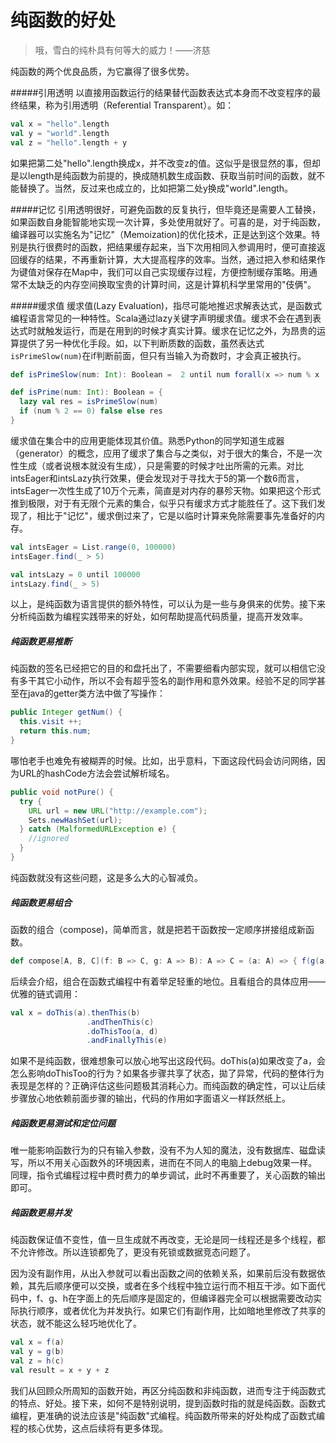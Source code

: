 # 纯函数的好处

> 哦，雪白的纯朴具有何等大的威力！——济慈

纯函数的两个优良品质，为它赢得了很多优势。

#####引用透明
以直接用函数运行的结果替代函数表达式本身而不改变程序的最终结果，称为引用透明（Referential Transparent）。如：
```scala
val x = "hello".length
val y = "world".length
val z = "hello".length + y
```
如果把第二处"hello".length换成x，并不改变z的值。这似乎是很显然的事，但却是以length是纯函数为前提的，换成随机数生成函数、获取当前时间的函数，就不能替换了。当然，反过来也成立的，比如把第二处y换成"world".length。

#####记忆
引用透明很好，可避免函数的反复执行，但毕竟还是需要人工替换，如果函数自身能智能地实现一次计算，多处使用就好了。可喜的是，对于纯函数，编译器可以实施名为"记忆"（Memoization)的优化技术，正是达到这个效果。特别是执行很费时的函数，把结果缓存起来，当下次用相同入参调用时，便可直接返回缓存的结果，不再重新计算，大大提高程序的效率。当然，通过把入参和结果作为键值对保存在Map中，我们可以自己实现缓存过程，方便控制缓存策略。用通常不太缺乏的内存空间换取宝贵的计算时间，这是计算机科学里常用的"伎俩"。

#####缓求值
缓求值(Lazy Evaluation)，指尽可能地推迟求解表达式，是函数式编程语言常见的一种特性。Scala通过lazy关键字声明缓求值。缓求不会在遇到表达式时就触发运行，而是在用到的时候才真实计算。缓求在记忆之外，为昂贵的运算提供了另一种优化手段。如，以下判断质数的函数，虽然表达式`isPrimeSlow(num)`在if判断前面，但只有当输入为奇数时，才会真正被执行。
```scala
def isPrimeSlow(num: Int): Boolean =  2 until num forall(x => num % x != 0)

def isPrime(num: Int): Boolean = {
  lazy val res = isPrimeSlow(num)
  if (num % 2 == 0) false else res
}
```
缓求值在集合中的应用更能体现其价值。熟悉Python的同学知道生成器（generator）的概念，应用了缓求了集合与之类似，对于很大的集合，不是一次性生成（或者说根本就没有生成），只是需要的时候才吐出所需的元素。对比intsEager和intsLazy执行效果，便会发现对于寻找大于5的第一个数6而言，intsEager一次性生成了10万个元素，简直是对内存的暴殄天物。如果把这个形式推到极限，对于有无限个元素的集合，似乎只有缓求方式才能胜任了。这下我们发现了，相比于"记忆"，缓求倒过来了，它是以临时计算来免除需要事先准备好的内存。
```scala
val intsEager = List.range(0, 100000)
intsEager.find(_ > 5)

val intsLazy = 0 until 100000
intsLazy.find(_ > 5)
```

以上，是纯函数为语言提供的额外特性，可以认为是一些与身俱来的优势。接下来分析纯函数为编程实践带来的好处，如何帮助提高代码质量，提高开发效率。

##### 纯函数更易推断
纯函数的签名已经把它的目的和盘托出了，不需要细看内部实现，就可以相信它没有多干其它小动作，所以不会有超乎签名的副作用和意外效果。经验不足的同学甚至在java的getter类方法中做了写操作：
```java
public Integer getNum() {
  this.visit ++;
  return this.num;
}
```
哪怕老手也难免有被糊弄的时候。比如，出乎意料，下面这段代码会访问网络，因为URL的hashCode方法会尝试解析域名。
```java
public void notPure() {
  try {
    URL url = new URL("http://example.com");
    Sets.newHashSet(url);
  } catch (MalformedURLException e) {
    //ignored
  }
}
```
纯函数就没有这些问题，这是多么大的心智减负。

##### 纯函数更易组合
函数的组合（compose)，简单而言，就是把若干函数按一定顺序拼接组成新函数。
```scala
def compose[A, B, C](f: B => C, g: A => B): A => C = (a: A) => { f(g(a)) }
```
后续会介绍，组合在函数式编程中有着举足轻重的地位。且看组合的具体应用——优雅的链式调用：
```scala
val x = doThis(a).thenThis(b)
                 .andThenThis(c)
                 .doThisToo(a, d)
                 .andFinallyThis(e)
```
如果不是纯函数，很难想象可以放心地写出这段代码。doThis(a)如果改变了a，会怎么影响doThisToo的行为？如果各步骤共享了状态，拋了异常，代码的整体行为表现是怎样的？正确评估这些问题极其消耗心力。而纯函数的确定性，可以让后续步骤放心地依赖前面步骤的输出，代码的作用如字面语义一样跃然纸上。

##### 纯函数更易测试和定位问题
唯一能影响函数行为的只有输入参数，没有不为人知的魔法，没有数据库、磁盘读写，所以不用关心函数外的环境因素，进而在不同人的电脑上debug效果一样。同理，指令式编程过程中费时费力的单步调试，此时不再重要了，关心函数的输出即可。

##### 纯函数更易并发
纯函数保证值不变性，值一旦生成就不再改变，无论是同一线程还是多个线程，都不允许修改。所以连锁都免了，更没有死锁或数据竞态问题了。

因为没有副作用，从出入参就可以看出函数之间的依赖关系，如果前后没有数据依赖，其先后顺序便可以交换，或者在多个线程中独立运行而不相互干涉。如下面代码中，f、g、h在字面上的先后顺序是固定的，但编译器完全可以根据需要改动实际执行顺序，或者优化为并发执行。如果它们有副作用，比如暗地里修改了共享的状态，就不能这么轻巧地优化了。
```scala
val x = f(a)
val y = g(b)
val z = h(c)
val result = x + y + z
```

我们从回顾众所周知的函数开始，再区分纯函数和非纯函数，进而专注于纯函数式的特点、好处。接下来，如何不是特别说明，提到函数时指的就是纯函数。函数式编程，更准确的说法应该是"纯函数"式编程。纯函数所带来的好处构成了函数式编程的核心优势，这点后续将有更多体现。
